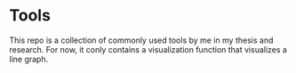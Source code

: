 # Tools

This repo is a collection of commonly used tools by me in my thesis and research. For now, it conly contains a visualization function that visualizes a line graph.

